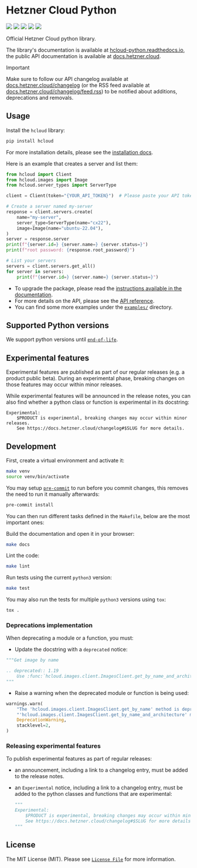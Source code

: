 # Hetzner Cloud Python

[![](https://github.com/hetznercloud/hcloud-python/actions/workflows/test.yml/badge.svg)](https://github.com/hetznercloud/hcloud-python/actions/workflows/test.yml)
[![](https://github.com/hetznercloud/hcloud-python/actions/workflows/lint.yml/badge.svg)](https://github.com/hetznercloud/hcloud-python/actions/workflows/lint.yml)
[![](https://codecov.io/github/hetznercloud/hcloud-python/graph/badge.svg?token=3YGRqB5t1L)](https://codecov.io/github/hetznercloud/hcloud-python/tree/main)
[![](https://readthedocs.org/projects/hcloud-python/badge/?version=latest)](https://hcloud-python.readthedocs.io)
[![](https://img.shields.io/pypi/pyversions/hcloud.svg)](https://pypi.org/project/hcloud/)

Official Hetzner Cloud python library.

The library's documentation is available at [hcloud-python.readthedocs.io](https://hcloud-python.readthedocs.io), the public API documentation is available at [docs.hetzner.cloud](https://docs.hetzner.cloud).

> [!IMPORTANT]
> Make sure to follow our API changelog available at
> [docs.hetzner.cloud/changelog](https://docs.hetzner.cloud/changelog) (or the RSS feed
> available at
> [docs.hetzner.cloud/changelog/feed.rss](https://docs.hetzner.cloud/changelog/feed.rss))
> to be notified about additions, deprecations and removals.

## Usage

Install the `hcloud` library:

```sh
pip install hcloud
```

For more installation details, please see the [installation docs](https://hcloud-python.readthedocs.io/en/stable/installation.html).

Here is an example that creates a server and list them:

```python
from hcloud import Client
from hcloud.images import Image
from hcloud.server_types import ServerType

client = Client(token="{YOUR_API_TOKEN}")  # Please paste your API token here

# Create a server named my-server
response = client.servers.create(
    name="my-server",
    server_type=ServerType(name="cx22"),
    image=Image(name="ubuntu-22.04"),
)
server = response.server
print(f"{server.id=} {server.name=} {server.status=}")
print(f"root password: {response.root_password}")

# List your servers
servers = client.servers.get_all()
for server in servers:
    print(f"{server.id=} {server.name=} {server.status=}")
```

- To upgrade the package, please read the [instructions available in the documentation](https://hcloud-python.readthedocs.io/en/stable/upgrading.html).
- For more details on the API, please see the [API reference](https://hcloud-python.readthedocs.io/en/stable/api.html).
- You can find some more examples under the [`examples/`](https://github.com/hetznercloud/hcloud-python/tree/main/examples) directory.

## Supported Python versions

We support python versions until [`end-of-life`](https://devguide.python.org/versions/#status-of-python-versions).

## Experimental features

Experimental features are published as part of our regular releases (e.g. a product
public beta). During an experimental phase, breaking changes on those features may occur
within minor releases.

While experimental features will be announced in the release notes, you can also find
whether a python class or function is experimental in its docstring:

```
Experimental:
    $PRODUCT is experimental, breaking changes may occur within minor releases.
    See https://docs.hetzner.cloud/changelog#$SLUG for more details.
```

## Development

First, create a virtual environment and activate it:

```sh
make venv
source venv/bin/activate
```

You may setup [`pre-commit`](https://pre-commit.com/) to run before you commit changes, this removes the need to run it manually afterwards:

```sh
pre-commit install
```

You can then run different tasks defined in the `Makefile`, below are the most important ones:

Build the documentation and open it in your browser:

```sh
make docs
```

Lint the code:

```sh
make lint
```

Run tests using the current `python3` version:

```sh
make test
```

You may also run the tests for multiple `python3` versions using `tox`:

```sh
tox .
```

### Deprecations implementation

When deprecating a module or a function, you must:

- Update the docstring with a `deprecated` notice:

```py
"""Get image by name

.. deprecated:: 1.19
    Use :func:`hcloud.images.client.ImagesClient.get_by_name_and_architecture` instead.
"""
```

- Raise a warning when the deprecated module or function is being used:

```py
warnings.warn(
    "The 'hcloud.images.client.ImagesClient.get_by_name' method is deprecated, please use the "
    "'hcloud.images.client.ImagesClient.get_by_name_and_architecture' method instead.",
    DeprecationWarning,
    stacklevel=2,
)
```

### Releasing experimental features

To publish experimental features as part of regular releases:

- an announcement, including a link to a changelog entry, must be added to the release notes.
- an `Experimental` notice, including a link to a changelog entry, must be added to the python classes and functions that are experimental:

  ```py
  """
  Experimental:
      $PRODUCT is experimental, breaking changes may occur within minor releases.
      See https://docs.hetzner.cloud/changelog#$SLUG for more details.
  """
  ```

## License

The MIT License (MIT). Please see [`License File`](https://github.com/hetznercloud/hcloud-python/blob/main/LICENSE) for more information.
